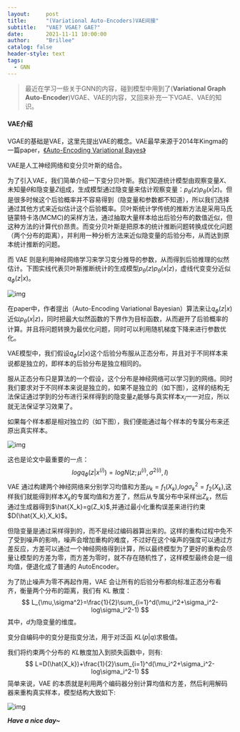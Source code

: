 ```yaml
---
layout:     post
title:      "(Variational Auto-Encoders)VAE间接"
subtitle:   "VAE? VGAE? GAE?"
date:       2021-11-11 10:00:00
author:     "Brillee"
catalog: false
header-style: text
tags:
  - GNN
---
```




> 最近在学习一些关于GNN的内容，碰到模型中用到了(**Variational Graph Auto-Encoder**)VGAE、VAE的内容，又回来补充一下VGAE、VAE的知识。



#### VAE介绍

VGAE的基础是VAE，这里先提出VAE的概念。VAE最早来源于2014年Kingma的一篇paper，[《Auto-Encoding Variational Bayes》](https://arxiv.org/abs/1312.6114)

VAE是人工神经网络和变分贝叶斯的结合。



为了引入VAE，我们简单介绍一下变分贝叶斯。我们知道统计模型由观察变量$X$、未知量$\theta$和隐变量$Z$组成，生成模型通过隐变量来估计观察变量：$p_\theta(z)p_\theta(x|z)$。但是很多时候这个后验概率并不容易得到（隐变量和参数都不知道），所以我们选择通过其他方式来近似估计这个后验概率。贝叶斯统计学传统的推断方法是采用马氏链蒙特卡洛(MCMC)的采样方法，通过抽取大量样本给出后验分布的数值近似，但这种方法的计算代价昂贵。而变分贝叶斯是把原本的统计推断问题转换成优化问题（两个分布的距离），并利用一种分析方法来近似隐变量的后验分布，从而达到原本统计推断的问题。

而 VAE 则是利用神经网络学习来学习变分推导的参数，从而得到后验推理的似然估计。下图实线代表贝叶斯推断统计的生成模型$p_\theta(z)p_\theta(x|z)$，虚线代变变分近似$q_\phi(z|x)$。

![img](https://imgconvert.csdnimg.cn/aHR0cHM6Ly9waWM5NS5vc3MtY24tYmVpamluZy5hbGl5dW5jcy5jb20vcGljLWJlZC8yMDIwMDQyNzA5MDUzNi5wbmc?x-oss-process=image/format,png)





在paper中，作者提出（Auto-Encoding Variational Bayesian）算法来让$q_\phi(z|x)$近似$p_\theta(x|z)$，同时把最大似然函数的下界作为目标函数，从而避开了后验概率的计算。并且将问题转换为最优化问题，同时可以利用随机梯度下降来进行参数优化。

VAE模型中，我们假设$q_\phi(z|x)$这个后验分布服从正态分布，并且对于不同样本来说都是独立的，即样本的后验分布是独立相同的。

服从正态分布只是算法的一个假设，这个分布是神经网络可以学习到的网络。同时我们要求对于不同样本来说是独立的，如果不是独立的（如下图），这样的结构无法保证通过学到的分布进行采样得到的隐变量$z_i$能够与真实样本$x_i$一一对应，所以就无法保证学习效果了。

如果每个样本都是相对独立的（如下图），我们便能通过每个样本的专属分布来还原出真实样本。

![img](https://imgconvert.csdnimg.cn/aHR0cHM6Ly9waWM5NS5vc3MtY24tYmVpamluZy5hbGl5dW5jcy5jb20vcGljLWJlZC8yMDIwMDQyNzE5MDk1OS5wbmc?x-oss-process=image/format,png)





这也是论文中最重要的一点：
$$
logq_\phi(z|x^{(i)})=logN(z;\mu^{(i)},\sigma^{2(i)},I)
$$
VAE 通过构建两个神经网络来分别学习均值和方差$\mu_k=f_1(X_k)$,$log\sigma_k^2=f_2(X_k)$,这样我们就能得到样本$X_k$的专属均值和方差了，然后从专属分布中采样出$Z_k$，然后通过生成器得到$\hat{X_k}=g(Z_k)$,并通过最小化重构误差来进行约束$D(\hat{X_k},X_k)$。



但隐变量是通过采样得到的，而不是经过编码器算出来的。这样的重构过程中免不了受到噪声的影响，噪声会增加重构的难度，不过好在这个噪声的强度可以通过方差反应，方差可以通过一个神经网络得到计算，所以最终模型为了更好的重构会尽量让模型的方差为零，而方差为零时，就不存在随机性了，这样模型最终会是一组均值，便退化成了普通的 AutoEncoder。

为了防止噪声为零不再起作用，VAE 会让所有的后验分布都向标准正态分布看齐，衡量两个分布的距离，我们有 KL 散度：
$$
L_{\mu,\sigma^2}=\frac{1}{2}\sum_{i=1}^d(\mu_i^2+\sigma_i^2-log\sigma_i^2-1)
$$
其中，$d$为隐变量的维度。

变分自编码中的变分是指变分法，用于对泛函 $KL(p|q)$求极值。

我们将约束两个分布的 $KL$散度加入到损失函数中，则有:
$$
L=D(\hat{X_k})+\frac{1}{2}\sum_{i=1}^d(\mu_i^2+\sigma_i^2-log\sigma_i^2-1)
$$
简单来说，VAE 的本质就是利用两个编码器分别计算均值和方差，然后利用解码器来重构真实样本，模型结构大致如下:

![img](https://imgconvert.csdnimg.cn/aHR0cHM6Ly9waWM5NS5vc3MtY24tYmVpamluZy5hbGl5dW5jcy5jb20vcGljLWJlZC8yMDIwMDQyNzIxMzAxNy5wbmc?x-oss-process=image/format,png)





**_Have a nice day~_**






